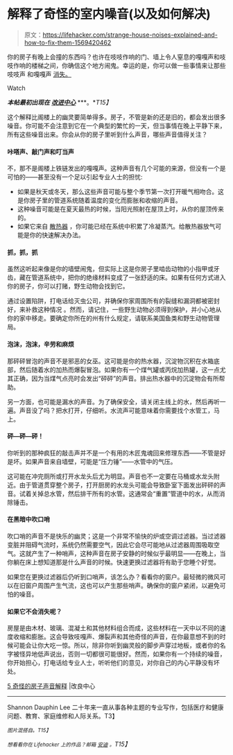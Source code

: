 # 解释了奇怪的室内噪音(以及如何解决)

> 原文：<https://lifehacker.com/strange-house-noises-explained-and-how-to-fix-them-1569420462>

你的房子有晚上会撞的东西吗？也许在吱吱作响的门、墙上令人窒息的嘎嘎声和吱吱作响的楼梯之间，你确信这个地方闹鬼。幸运的是，你可以做一些事情来让那些吱吱声 和嘎嘎声 [消失。](http://lifehacker.com/how-can-i-stop-my-noisy-house-from-squeaking-creaking-1441916708)

Watch

***本帖最初出现在*** [***改进中心***](http://www.improvementcenter.com/advice/5-strange-house-sounds-explained.html?WT.qs_osrc=HAC) ***。**T15】*

这个解释比阁楼上的幽灵要简单得多。房子，不管是新的还是旧的，都会发出很多噪音。你可能不会注意到它在一个典型的繁忙的一天，但当事情在晚上平静下来，所有这些噪音出来。你会从你的房子里听到什么声音，哪些声音值得关注？

#### 咔嗒声、敲门声和叮当声

不，那不是阁楼上铁链发出的嘎嘎声。这种声音有几个可能的来源，但没有一个是可怕的——甚至没有一个足以引起专业人士的担忧:

*   如果是秋天或冬天，那么这些声音可能与整个季节第一次打开暖气相吻合。这是你房子里的管道系统随着温度的变化而膨胀和收缩的声音。
*   这种噪音可能是在夏天最热的时候，当阳光照射在屋顶上时，从你的屋顶传来的。
*   如果它来自 [散热器](http://www.oldhouseweb.com/how-to-advice/2-basics-fixes-for-radiator-problems.shtml) ，你可能已经在系统中积累了冷凝蒸汽。给散热器放气可能是你的快速解决办法。

#### 抓，抓，抓

虽然这听起来像是你的墙壁闹鬼，但实际上这是你房子里啮齿动物的小指甲或牙齿，藏在管道系统中，把你的绝缘材料变成了一张舒适的床。如果有任何方式进入你的房子，你可以打赌，野生动物会找到它。

通过设置陷阱，打电话给灭虫公司，并确保你家周围所有的裂缝和漏洞都被密封好，来补救这种情况 。然而，请记住，一些野生动物必须得到保护，并小心地从你的家中移走。要确定你所在的州有什么规定，请联系美国鱼类和野生动物管理局。

#### 泡沫，泡沫，辛劳和麻烦

那砰砰冒泡的声音不是邪恶的女巫。这可能是你的热水器，沉淀物沉积在水箱底部，然后随着水的加热而爆裂冒泡。如果你有一个煤气罐或丙烷加热罐，这一点尤其正确，因为当煤气点亮时会发出“砰砰”的声音。排出热水器中的沉淀物会有所帮助。

另一方面，也可能是漏水的声音。为了确保安全，请关闭主线上的水，然后再听一遍。声音没了吗？把水打开，仔细听。水流声可能意味着你需要找个水管工，马上。

#### 砰—砰—砰！

你听到的那种疯狂的敲击声并不是一个有用的木匠鬼魂回来修理东西——不管是好是坏。如果声音来自墙壁，可能是“压力锤”——水管中的气压。

这可能在冲完厕所或打开水龙头后尤为明显。声音也不一定要在马桶或水龙头附近。由于管道贯穿整个房子，打开厨房的水龙头可能会导致卧室下面发出砰砰的声音。试着关掉总水管，然后排干所有的水管。这通常会“重置”管道中的水，从而消除锤击。

#### 在黑暗中吹口哨

吹口哨的声音不是快乐的幽灵；这是一个非常不愉快的炉或空调过滤器。当过滤器变脏并阻碍气流时，系统仍然需要空气，因此它会尽可能地从过滤器周围吸取空气。这就产生了一种哨声，这种声音在房子安静的时候似乎最明显——在晚上，当你躺在床上想知道那是什么声音的时候。快速更换过滤器将有助于您睡个好觉。

如果您在更换过滤器后仍听到口哨声，该怎么办？看看你的窗户。最轻微的微风可以在旧窗户周围产生气流，这也可以产生那些哨声。确保你的窗户紧闭，以避免可怕的噪音。

#### 如果它不会消失呢？

房屋是由木材、玻璃、混凝土和其他材料组合而成，这些材料在一天中以不同的速度收缩和膨胀。这会导致吱嘎声、爆裂声和其他奇怪的声音，在你最意想不到的时候可能会让你大吃一惊。所以，除非你听到幽灵般的脚步声穿过地板，或者你的名字被怪异地低声说出，否则一切都很可能很好。然而，如果你有一个持续的噪音，你开始担心，打电话给专业人士，听听他们的意见，对你自己的内心平静没有坏处。

[5 奇怪的房子声音解释](http://www.improvementcenter.com/advice/5-strange-house-sounds-explained.html?WT.qs_osrc=HAC) |改良中心

* * *

Shannon Dauphin Lee 二十年来一直从事各种主题的专业写作，包括医疗和健康问题、教育、家庭维修和人际关系。T3】

<small>*图片混搭自*</small>[<small></small>](http://geewall.com/mmc_uploads/9357-sound-wave-wallpaper-154295.jpg)*<small>*。*T15】</small>*

**<small>想看看你在 Lifehacker 上的作品？邮箱</small>* [*<small>安迪</small>*](mailto:andy@lifehacker.com) *<small>。</small>T15】**